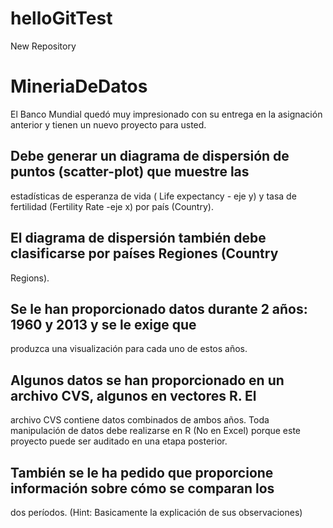 # helloGitTest
New Repository

# MineriaDeDatos

El Banco Mundial quedó muy impresionado con su entrega en la asignación anterior y
tienen un nuevo proyecto para usted.

## Debe generar un diagrama de dispersión de puntos (scatter-plot) que muestre las
estadísticas de esperanza de vida ( Life expectancy - eje y) y tasa de fertilidad
(Fertility Rate -eje x) por país (Country).

## El diagrama de dispersión también debe clasificarse por países Regiones (Country
Regions).

## Se le han proporcionado datos durante 2 años: 1960 y 2013 y se le exige que
produzca una visualización para cada uno de estos años.

## Algunos datos se han proporcionado en un archivo CVS, algunos en vectores R. El
archivo CVS contiene datos combinados de ambos años. Toda manipulación de datos
debe realizarse en R (No en Excel) porque este proyecto puede ser auditado en una
etapa posterior.

## También se le ha pedido que proporcione información sobre cómo se comparan los
dos períodos. (Hint: Basicamente la explicación de sus observaciones)
